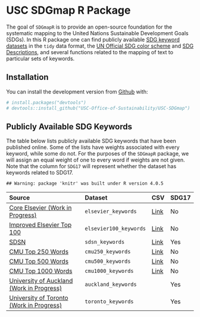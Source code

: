 # USC SDGmap R Package

<!-- badges: start -->
<!-- badges: end -->

The goal of `SDGmapR` is to provide an open-source foundation for the
systematic mapping to the United Nations Sustainable Development Goals
(SDGs). In this R package one can find publicly available [SDG keyword
datasets](https://github.com/pwu97/SDGmapR/tree/main/datasets) in the
`tidy` data format, the [UN Official SDG color
scheme](https://www.un.org/sustainabledevelopment/wp-content/uploads/2019/01/SDG_Guidelines_AUG_2019_Final.pdf)
and [SDG
Descriptions](https://github.com/pwu97/SDGmapR/blob/main/datasets/sdg_desc_cleaned.csv),
and several functions related to the mapping of text to particular sets
of keywords.

## Installation

You can install the development version from
[Github](https://github.com/USC-Office-of-Sustainability/USC-SDGmap)
with:

``` r
# install.packages("devtools")
# devtools::install_github("USC-Office-of-Sustainability/USC-SDGmap")
```

## Publicly Available SDG Keywords

The table below lists publicly available SDG keywords that have been
published online. Some of the lists have weights associated with every
keyword, while some do not. For the purposes of the `SDGmapR` package,
we will assign an equal weight of one to every word if weights are not
given. Note that the column for `SDG17` will represent whether the
dataset has keywords related to SDG17.

    ## Warning: package 'knitr' was built under R version 4.0.5

| Source                                                                                                                             | Dataset                | CSV                                                                                          | SDG17 |
|:-----------------------------------------------------------------------------------------------------------------------------------|:-----------------------|:---------------------------------------------------------------------------------------------|:------|
| [Core Elsevier (Work in Progress)](https://data.mendeley.com/datasets/87txkw7khs/1)                                                | `elsevier_keywords`    | [Link](https://github.com/pwu97/SDGmapR/blob/main/datasets/elsevier_keywords_cleaned.csv)    | No    |
| [Improved Elsevier Top 100](https://data.mendeley.com/datasets/9sxdykm8s4/2)                                                       | `elsevier100_keywords` | [Link](https://github.com/pwu97/SDGmapR/blob/main/datasets/elsevier100_keywords_cleaned.csv) | No    |
| [SDSN](https://ap-unsdsn.org/regional-initiatives/universities-sdgs/)                                                              | `sdsn_keywords`        | [Link](https://github.com/pwu97/SDGmapR/blob/main/datasets/sdsn_keywords_cleaned.csv)        | Yes   |
| [CMU Top 250 Words](https://www.cmu.edu/leadership/the-provost/provost-priorities/sustainability-initiative/sdg-definitions.html)  | `cmu250_keywords`      | [Link](https://github.com/pwu97/SDGmapR/blob/main/datasets/cmu250_keywords_cleaned.csv)      | No    |
| [CMU Top 500 Words](https://www.cmu.edu/leadership/the-provost/provost-priorities/sustainability-initiative/sdg-definitions.html)  | `cmu500_keywords`      | [Link](https://github.com/pwu97/SDGmapR/blob/main/datasets/cmu500_keywords_cleaned.csv)      | No    |
| [CMU Top 1000 Words](https://www.cmu.edu/leadership/the-provost/provost-priorities/sustainability-initiative/sdg-definitions.html) | `cmu1000_keywords`     | [Link](https://github.com/pwu97/SDGmapR/blob/main/datasets/cmu1000_keywords_cleaned.csv)     | No    |
| [University of Auckland (Work in Progress)](https://www.sdgmapping.auckland.ac.nz/)                                                | `auckland_keywords`    |                                                                                              | Yes   |
| [University of Toronto (Work in Progress)](https://data.utoronto.ca/sustainable-development-goals-sdg-report/sdg-report-appendix/) | `toronto_keywords`     |                                                                                              | Yes   |

<!-- ## R Markdown -->
<!-- This is an R Markdown document. Markdown is a simple formatting syntax for authoring HTML, PDF, and MS Word documents. For more details on using R Markdown see <http://rmarkdown.rstudio.com>. -->
<!-- When you click the **Knit** button a document will be generated that includes both content as well as the output of any embedded R code chunks within the document. You can embed an R code chunk like this: -->
<!-- ```{r cars} -->
<!-- summary(cars) -->
<!-- ``` -->
<!-- ## Including Plots -->
<!-- You can also embed plots, for example: -->
<!-- ```{r pressure, echo=FALSE} -->
<!-- plot(pressure) -->
<!-- ``` -->
<!-- Note that the `echo = FALSE` parameter was added to the code chunk to prevent printing of the R code that generated the plot. -->
